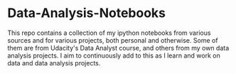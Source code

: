 # Data-Analysis-Notebooks

This repo contains a collection of my ipython notebooks from various sources and for various projects, both personal and otherwise.
Some of them are from Udacity's Data Analyst course, and others from my own data analysis projects. I aim to continuously add to this as I
learn and work on data and data analysis projects.
